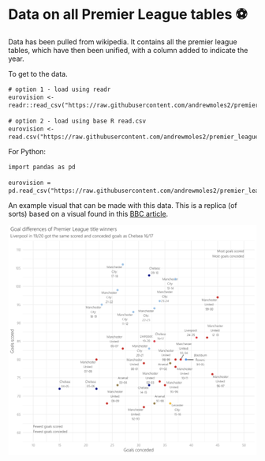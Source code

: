 # Data on all Premier League tables ⚽

Data has been pulled from wikipedia. It contains all the premier league tables, which have then been unified, with a column added to indicate the year. 

To get to the data. 

```{r}
# option 1 - load using readr
eurovision <- readr::read_csv("https://raw.githubusercontent.com/andrewmoles2/premier_league_tables/refs/heads/master/data/premier_league_tables.csv")

# option 2 - load using base R read.csv
eurovision <- read.csv("https://raw.githubusercontent.com/andrewmoles2/premier_league_tables/refs/heads/master/data/premier_league_tables.csv")
``` 

For Python:

```{python}
import pandas as pd

eurovision = pd.read_csv("https://raw.githubusercontent.com/andrewmoles2/premier_league_tables/refs/heads/master/data/premier_league_tables.csv")
```

An example visual that can be made with this data. This is a replica (of sorts) based on a visual found in this [BBC article](https://www.bbc.co.uk/sport/football/articles/ce3xqv0k6xgo). 

![](winners_gd.png)

